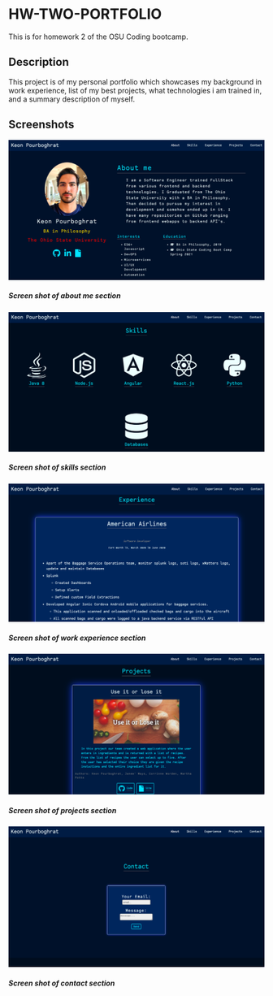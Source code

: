 # HW-TWO-PORTFOLIO
This is for homework 2 of the OSU Coding bootcamp.


## Description
This project is of my personal portfolio which showcases my background in work experience, list of my best projects, what technologies i am trained in,
and a summary description of myself.

## Screenshots

![Screenshot_one](/assets/images/screenshot_one.png)
##### Screen shot of about me section

![Screenshot_two](/assets/images/screenshot_two.png)
##### Screen shot of skills section

![Screenshot_three](/assets/images/screenshot_three.png)
##### Screen shot of work experience section

![Screenshot_four](/assets/images/screenshot_four.png)
##### Screen shot of projects section

![Screenshot_five](/assets/images/screenshot_five.png)
##### Screen shot of contact section



